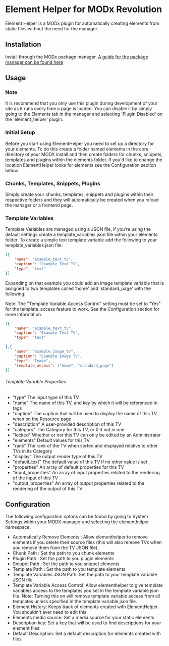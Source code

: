 Element Helper for MODx Revolution
==================================

Element Helper is a MODx plugin for automatically creating elements from static files without the need for the manager.

Installation
------------

Install through the MODx package manager. [A guide for the package manager can be found here](http://rtfm.modx.com/display/revolution20/Package+Management)

Usage
-----

### Note

It is recommend that you only use this plugin during development of your site as it runs every time a page is loaded. You can disable it by simply going to the Elements tab in the manager and selecting 'Plugin Disabled' on the 'element_helper' plugin.

### Initial Setup

Before you start using ElementHelper you need to set up a directory for your elements. To do this create a folder named elements in the core directory of your MODX install and then create folders for chunks, snippets, templates and plugins within the elements folder. If you'd like to change the location ElementHelper looks for elements see the Configuration section below.

### Chunks, Templates, Snippets, Plugins

Simply create your chunks, templates, snippets and plugins within their respective folders and they will automatically be created when you reload the manager or a frontend page.

### Template Variables

Template Variables are managed using a JSON file, if you're using the default settings create a template_variables.json file within your elements folder. To create a simple text template variable add the following to your template_variables.json file:

```json
[{
    "name": "example_text_tv",
    "caption": "Example Text TV",
    "type": "text"
}]
```

Expanding on that example you could add an image template variable that is assigned to two templates called 'home' and 'standard_page' with the following:

Note: The "Template Variable Access Control" setting must be set to "Yes" for the template_access feature to work. See the Configuration section for more information.

```json
[{
    "name": "example_text_tv",
    "caption": "Example Text TV",
    "type": "text"

},{
    "name": "example_image_tv",
    "caption": "Example Image TV",
    "type": "Image",
    "template_access": ["home", "standard_page"]
}]
```

###### Template Variable Properties

* "type" The input type of this TV
* "name" The name of this TV, and key by which it will be referenced in tags
* "caption" The caption that will be used to display the name of this TV when on the Resource page
* "description" A user-provided description of this TV
* "category" The Category for this TV, or 0 if not in one
* "locked" Whether or not this TV can only be edited by an Administrator
* "elements" Default values for this TV
* "rank" The rank of the TV when sorted and displayed relative to other TVs in its Category
* "display" The output render type of this TV
* "default_text" The default value of this TV if no other value is set
* "properties" An array of default properties for this TV
* "input_properties" An array of input properties related to the rendering of the input of this TV
* "output_properties" An array of output properties related to the rendering of the output of this TV

Configuration
-------------

The following configuration optons can be found by going to System Settings within your MODX manager and selecting the elementhelper namespace.

* Automatically Remove Elements : Allow elementhelper to remove elements if you delete their source files (this will also remove TVs when you remove them from the TV JSON file).
* Chunk Path : Set the path to you chunk elements
* Plugin Path : Set the path to you plugin elements
* Snippet Path : Set the path to you snippet elements
* Template Path : Set the path to you template elements
* Template Variables JSON Path: Set the path to your template variable JSON file
* Template Variable Access Control: Allow elementhelper to give template variables access to the templates you set in the template variable json file. Note: Turning this on will remove template variable access from all templates unless specified in the template variable json file.
* Element History: Keeps track of elements created with ElementHelper. You shouldn't ever need to edit this
* Elements media source: Set a media source for your static elements
* Description key: Set a key that will be used to find descriptions for your element files
* Default Description: Set a default description for elements created with files
